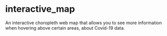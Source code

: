 # interactive_map
An interactive choropleth web map that allows you to see more information when hovering above certain areas, about Covid-19 data.
